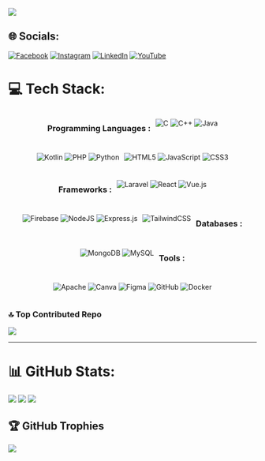 [![](https://visitcount.itsvg.in/api?id=....Bz&icon=5&color=12)](https://visitcount.itsvg.in)

## 🌐 Socials:
 [![Facebook](https://img.shields.io/badge/Facebook-%231877F2.svg?logo=Facebook&logoColor=white)](https://web.facebook.com/profile.php?id=.....) [![Instagram](https://img.shields.io/badge/Instagram-%23E4405F.svg?logo=Instagram&logoColor=white)](https://instagram.com/.....) [![LinkedIn](https://img.shields.io/badge/LinkedIn-%230077B5.svg?logo=linkedin&logoColor=white)](https://linkedin.com/in/sarayut-aiamaurai) [![YouTube](https://img.shields.io/badge/YouTube-%23FF0000.svg?logo=YouTube&logoColor=white)](https://youtube.com/@.......) 

# 💻 Tech Stack:

<div style="display: flex; flex-wrap: wrap; justify-content: center; gap: 10px;">

### Programming Languages :
![C](https://img.shields.io/badge/c-%2300599C.svg?style=for-the-badge&logo=c&logoColor=white) 
![C++](https://img.shields.io/badge/c++-%2300599C.svg?style=for-the-badge&logo=c%2B%2B&logoColor=white) 
![Java](https://img.shields.io/badge/java-%23ED8B00.svg?style=for-the-badge&logo=openjdk&logoColor=white) <br/>

![Kotlin](https://img.shields.io/badge/kotlin-%237F52FF.svg?style=for-the-badge&logo=kotlin&logoColor=white) 
![PHP](https://img.shields.io/badge/php-%23777BB4.svg?style=for-the-badge&logo=php&logoColor=white) 
![Python](https://img.shields.io/badge/python-3670A0?style=for-the-badge&logo=python&logoColor=ffdd54) <br/>

![HTML5](https://img.shields.io/badge/html5-%23E34F26.svg?style=for-the-badge&logo=html5&logoColor=white) 
![JavaScript](https://img.shields.io/badge/javascript-%23323330.svg?style=for-the-badge&logo=javascript&logoColor=%23F7DF1E) 
![CSS3](https://img.shields.io/badge/css3-%231572B6.svg?style=for-the-badge&logo=css3&logoColor=white)

### Frameworks :
![Laravel](https://img.shields.io/badge/laravel-%23FF2D20.svg?style=for-the-badge&logo=laravel&logoColor=white) 
![React](https://img.shields.io/badge/react-%2320232a.svg?style=for-the-badge&logo=react&logoColor=%2361DAFB)
![Vue.js](https://img.shields.io/badge/vue.js-%2335495e.svg?style=for-the-badge&logo=vuedotjs&logoColor=%234FC08D) <br/>

![Firebase](https://img.shields.io/badge/firebase-%23039BE5.svg?style=for-the-badge&logo=firebase) 
![NodeJS](https://img.shields.io/badge/node.js-6DA55F?style=for-the-badge&logo=node.js&logoColor=white) 
![Express.js](https://img.shields.io/badge/express.js-%23404d59.svg?style=for-the-badge&logo=express&logoColor=%2361DAFB) 

![TailwindCSS](https://img.shields.io/badge/tailwindcss-%2338B2AC.svg?style=for-the-badge&logo=tailwind-css&logoColor=white) 



### Databases :
![MongoDB](https://img.shields.io/badge/MongoDB-%234ea94b.svg?style=for-the-badge&logo=mongodb&logoColor=white) 
![MySQL](https://img.shields.io/badge/mysql-4479A1.svg?style=for-the-badge&logo=mysql&logoColor=white) 

### Tools :
![Apache](https://img.shields.io/badge/apache-%23D42029.svg?style=for-the-badge&logo=apache&logoColor=white) 
![Canva](https://img.shields.io/badge/Canva-%2300C4CC.svg?style=for-the-badge&logo=Canva&logoColor=white) 
![Figma](https://img.shields.io/badge/figma-%23F24E1E.svg?style=for-the-badge&logo=figma&logoColor=white) 
![GitHub](https://img.shields.io/badge/github-%23121011.svg?style=for-the-badge&logo=github&logoColor=white) 
![Docker](https://img.shields.io/badge/docker-%230db7ed.svg?style=for-the-badge&logo=docker&logoColor=white)

</div>




### 🔝 Top Contributed Repo
![](https://github-contributor-stats.vercel.app/api?username=SarayutBz&limit=5&theme=ambient_gradient&combine_all_yearly_contributions=true)

---

# 📊 GitHub Stats:
![](https://github-readme-stats.vercel.app/api?username=SarayutBz&theme=ambient_gradient&hide_border=false&include_all_commits=false&count_private=false)
![](https://github-readme-streak-stats.herokuapp.com/?user=SarayutBz&theme=ambient_gradient&hide_border=false)
![](https://github-readme-stats.vercel.app/api/top-langs/?username=SarayutBz&theme=ambient_gradient&hide_border=false&include_all_commits=false&count_private=false&layout=compact)

## 🏆 GitHub Trophies
![](https://github-profile-trophy.vercel.app/?username=SarayutBz&theme=ambient_gradient&no-frame=false&no-bg=true&margin-w=4)




<!-- Proudly created with GPRM ( https://gprm.itsvg.in ) -->
